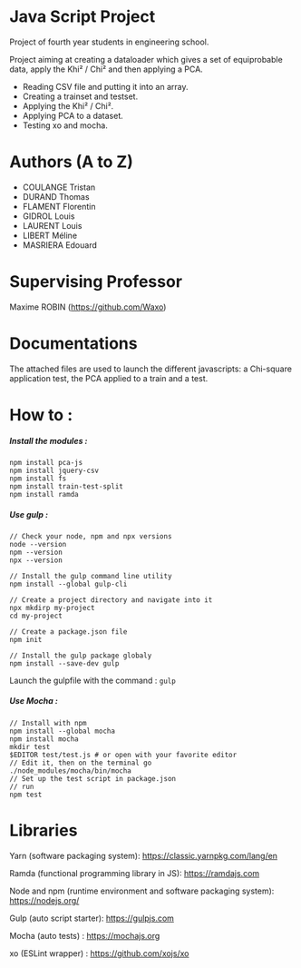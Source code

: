 # Java Script Project
Project of fourth year students in engineering school.

Project aiming at creating a dataloader which gives a set of equiprobable data, apply the Khi² / Chi² and then applying a PCA.

- Reading CSV file and putting it into an array. 
- Creating a trainset and testset.
- Applying the Khi² / Chi².
- Applying PCA to a dataset. 
- Testing xo and mocha.


# Authors (A to Z)

- COULANGE Tristan
- DURAND Thomas
- FLAMENT Florentin
- GIDROL Louis
- LAURENT Louis
- LIBERT Méline
- MASRIERA Edouard

# Supervising Professor
Maxime ROBIN (https://github.com/Waxo)

# Documentations

The attached files are used to launch the different javascripts: a Chi-square application test, the PCA applied to a train and a test.

# How to : 

##### Install the modules  : 
```
npm install pca-js
npm install jquery-csv
npm install fs
npm install train-test-split
npm install ramda
```

##### Use gulp : 
```
// Check your node, npm and npx versions
node --version
npm --version
npx --version

// Install the gulp command line utility
npm install --global gulp-cli

// Create a project directory and navigate into it
npx mkdirp my-project
cd my-project

// Create a package.json file
npm init

// Install the gulp package globaly 
npm install --save-dev gulp
```
Launch the gulpfile with the command : ```gulp```

##### Use Mocha : 
```
// Install with npm 
npm install --global mocha
npm install mocha
mkdir test
$EDITOR test/test.js # or open with your favorite editor
// Edit it, then on the terminal go 
./node_modules/mocha/bin/mocha
// Set up the test script in package.json 
// run 
npm test
```

# Libraries
Yarn (software packaging system):
https://classic.yarnpkg.com/lang/en

Ramda (functional programming library in JS):
https://ramdajs.com 

Node and npm (runtime environment and software packaging system):
https://nodejs.org/

Gulp (auto script starter):
https://gulpjs.com

Mocha (auto tests) : 
https://mochajs.org

xo (ESLint wrapper) : 
https://github.com/xojs/xo
